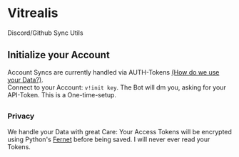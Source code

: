 # Vitrealis
Discord/Github Sync Utils

## Initialize your Account
Account Syncs are currently handled via AUTH-Tokens [(How do we use your Data?)](#privacy).  
Connect to your Account: `v!init key`. The Bot will dm you, asking for your API-Token. This is a One-time-setup.  

##

### Privacy
We handle your Data with great Care: Your Access Tokens will be encrypted using Python's [Fernet](https://cryptography.io/en/latest/fernet/) before being saved. I will never ever read your Tokens.
